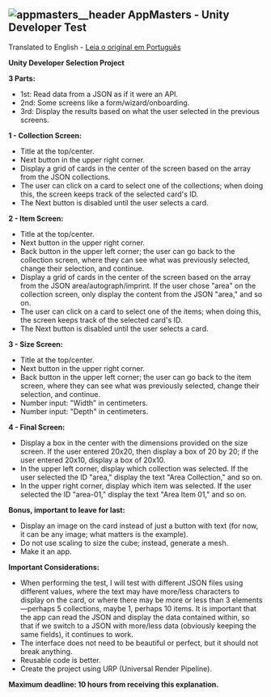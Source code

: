 
![appmasters__header](https://github.com/user-attachments/assets/94d9ba52-5035-413c-b588-c644bb5e1f04)
 AppMasters - Unity Developer Test
 ---
Translated to English - [Leia o original em Português](README-BRPT.md)
 
**Unity Developer Selection Project**

**3 Parts:**
- 1st: Read data from a JSON as if it were an API.
- 2nd: Some screens like a form/wizard/onboarding.
- 3rd: Display the results based on what the user selected in the previous screens.

**1 - Collection Screen:**
- Title at the top/center.
- Next button in the upper right corner.
- Display a grid of cards in the center of the screen based on the array from the JSON collections.
- The user can click on a card to select one of the collections; when doing this, the screen keeps track of the selected card's ID.
- The Next button is disabled until the user selects a card.

**2 - Item Screen:**
- Title at the top/center.
- Next button in the upper right corner.
- Back button in the upper left corner; the user can go back to the collection screen, where they can see what was previously selected, change their selection, and continue.
- Display a grid of cards in the center of the screen based on the array from the JSON area/autograph/imprint. If the user chose "area" on the collection screen, only display the content from the JSON "area," and so on.
- The user can click on a card to select one of the items; when doing this, the screen keeps track of the selected card's ID.
- The Next button is disabled until the user selects a card.

**3 - Size Screen:**
- Title at the top/center.
- Next button in the upper right corner.
- Back button in the upper left corner; the user can go back to the item screen, where they can see what was previously selected, change their selection, and continue.
- Number input: "Width" in centimeters.
- Number input: "Depth" in centimeters.

**4 - Final Screen:**
- Display a box in the center with the dimensions provided on the size screen. If the user entered 20x20, then display a box of 20 by 20; if the user entered 20x10, display a box of 20x10.
- In the upper left corner, display which collection was selected. If the user selected the ID "area," display the text "Area Collection," and so on.
- In the upper right corner, display which item was selected. If the user selected the ID "area-01," display the text "Area Item 01," and so on.

**Bonus, important to leave for last:**
- Display an image on the card instead of just a button with text (for now, it can be any image; what matters is the example).
- Do not use scaling to size the cube; instead, generate a mesh.
- Make it an app.

**Important Considerations:**
- When performing the test, I will test with different JSON files using different values, where the text may have more/less characters to display on the card, or where there may be more or less than 3 elements—perhaps 5 collections, maybe 1, perhaps 10 items. It is important that the app can read the JSON and display the data contained within, so that if we switch to a JSON with more/less data (obviously keeping the same fields), it continues to work.
- The interface does not need to be beautiful or perfect, but it should not break anything.
- Reusable code is better.
- Create the project using URP (Universal Render Pipeline).

**Maximum deadline: 10 hours from receiving this explanation.**
